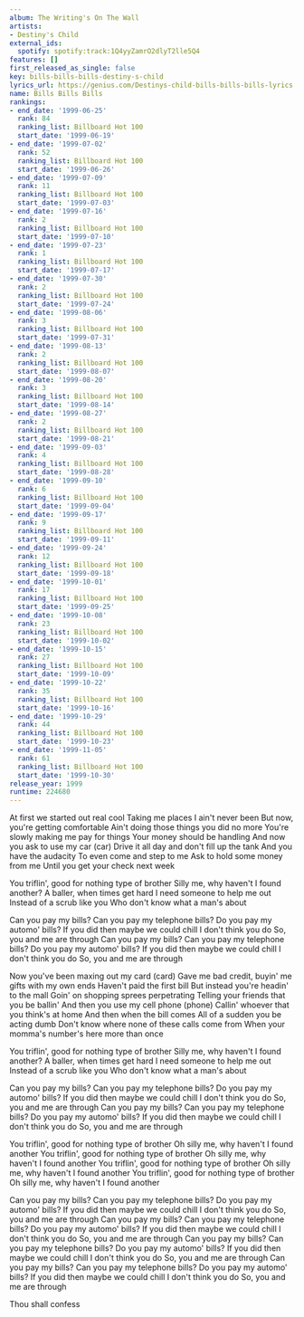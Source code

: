 ```yaml
---
album: The Writing's On The Wall
artists:
- Destiny's Child
external_ids:
  spotify: spotify:track:1Q4yyZamrO2dlyT2lle5Q4
features: []
first_released_as_single: false
key: bills-bills-bills-destiny-s-child
lyrics_url: https://genius.com/Destinys-child-bills-bills-bills-lyrics
name: Bills Bills Bills
rankings:
- end_date: '1999-06-25'
  rank: 84
  ranking_list: Billboard Hot 100
  start_date: '1999-06-19'
- end_date: '1999-07-02'
  rank: 52
  ranking_list: Billboard Hot 100
  start_date: '1999-06-26'
- end_date: '1999-07-09'
  rank: 11
  ranking_list: Billboard Hot 100
  start_date: '1999-07-03'
- end_date: '1999-07-16'
  rank: 2
  ranking_list: Billboard Hot 100
  start_date: '1999-07-10'
- end_date: '1999-07-23'
  rank: 1
  ranking_list: Billboard Hot 100
  start_date: '1999-07-17'
- end_date: '1999-07-30'
  rank: 2
  ranking_list: Billboard Hot 100
  start_date: '1999-07-24'
- end_date: '1999-08-06'
  rank: 3
  ranking_list: Billboard Hot 100
  start_date: '1999-07-31'
- end_date: '1999-08-13'
  rank: 2
  ranking_list: Billboard Hot 100
  start_date: '1999-08-07'
- end_date: '1999-08-20'
  rank: 3
  ranking_list: Billboard Hot 100
  start_date: '1999-08-14'
- end_date: '1999-08-27'
  rank: 2
  ranking_list: Billboard Hot 100
  start_date: '1999-08-21'
- end_date: '1999-09-03'
  rank: 4
  ranking_list: Billboard Hot 100
  start_date: '1999-08-28'
- end_date: '1999-09-10'
  rank: 6
  ranking_list: Billboard Hot 100
  start_date: '1999-09-04'
- end_date: '1999-09-17'
  rank: 9
  ranking_list: Billboard Hot 100
  start_date: '1999-09-11'
- end_date: '1999-09-24'
  rank: 12
  ranking_list: Billboard Hot 100
  start_date: '1999-09-18'
- end_date: '1999-10-01'
  rank: 17
  ranking_list: Billboard Hot 100
  start_date: '1999-09-25'
- end_date: '1999-10-08'
  rank: 23
  ranking_list: Billboard Hot 100
  start_date: '1999-10-02'
- end_date: '1999-10-15'
  rank: 27
  ranking_list: Billboard Hot 100
  start_date: '1999-10-09'
- end_date: '1999-10-22'
  rank: 35
  ranking_list: Billboard Hot 100
  start_date: '1999-10-16'
- end_date: '1999-10-29'
  rank: 44
  ranking_list: Billboard Hot 100
  start_date: '1999-10-23'
- end_date: '1999-11-05'
  rank: 61
  ranking_list: Billboard Hot 100
  start_date: '1999-10-30'
release_year: 1999
runtime: 224680
---
```

At first we started out real cool
Taking me places I ain't never been
But now, you're getting comfortable
Ain't doing those things you did no more
You're slowly making me pay for things
Your money should be handling
And now you ask to use my car (car)
Drive it all day and don't fill up the tank
And you have the audacity
To even come and step to me
Ask to hold some money from me
Until you get your check next week


You triflin', good for nothing type of brother
Silly me, why haven't I found another?
A baller, when times get hard
I need someone to help me out
Instead of a scrub like you
Who don't know what a man's about


Can you pay my bills?
Can you pay my telephone bills?
Do you pay my automo' bills?
If you did then maybe we could chill
I don't think you do
So, you and me are through
Can you pay my bills?
Can you pay my telephone bills?
Do you pay my automo' bills?
If you did then maybe we could chill
I don't think you do
So, you and me are through


Now you've been maxing out my card (card)
Gave me bad credit, buyin' me gifts with my own ends
Haven't paid the first bill
But instead you're headin' to the mall
Goin' on shopping sprees perpetrating
Telling your friends that you be ballin'
And then you use my cell phone (phone)
Callin' whoever that you think's at home
And then when the bill comes
All of a sudden you be acting dumb
Don't know where none of these calls come from
When your momma's number's here more than once


You triflin', good for nothing type of brother
Silly me, why haven't I found another?
A baller, when times get hard
I need someone to help me out
Instead of a scrub like you
Who don't know what a man's about


Can you pay my bills?
Can you pay my telephone bills?
Do you pay my automo' bills?
If you did then maybe we could chill
I don't think you do
So, you and me are through
Can you pay my bills?
Can you pay my telephone bills?
Do you pay my automo' bills?
If you did then maybe we could chill
I don't think you do
So, you and me are through


You triflin', good for nothing type of brother
Oh silly me, why haven't I found another
You triflin', good for nothing type of brother
Oh silly me, why haven't I found another
You triflin', good for nothing type of brother
Oh silly me, why haven't I found another
You triflin', good for nothing type of brother
Oh silly me, why haven't I found another


Can you pay my bills?
Can you pay my telephone bills?
Do you pay my automo' bills?
If you did then maybe we could chill
I don't think you do
So, you and me are through
Can you pay my bills?
Can you pay my telephone bills?
Do you pay my automo' bills?
If you did then maybe we could chill
I don't think you do
So, you and me are through
Can you pay my bills?
Can you pay my telephone bills?
Do you pay my automo' bills?
If you did then maybe we could chill
I don't think you do
So, you and me are through
Can you pay my bills?
Can you pay my telephone bills?
Do you pay my automo' bills?
If you did then maybe we could chill
I don't think you do
So, you and me are through


Thou shall confess
